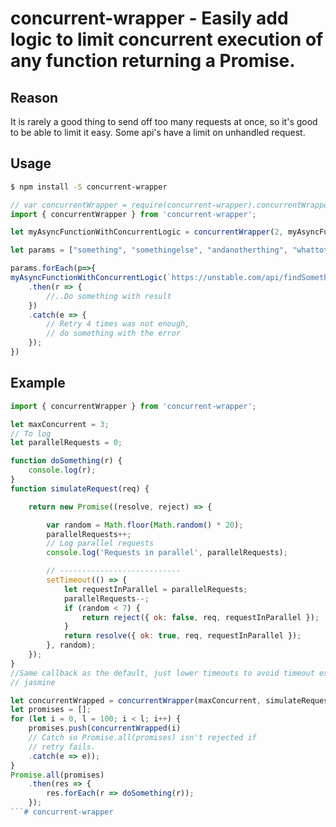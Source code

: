 # concurrent-wrapper - Easily add logic to limit concurrent execution of any function returning a Promise.

## Reason

It is rarely a good thing to send off too many requests at once, so it's good to be able to limit it easy.
Some api's have a limit on unhandled request.

## Usage

```bash
$ npm install -S concurrent-wrapper
```

```javascript
// var concurrentWrapper = require(concurrent-wrapper).concurrentWrapper;
import { concurrentWrapper } from 'concurrent-wrapper';

let myAsyncFunctionWithConcurrentLogic = concurrentWrapper(2, myAsyncFunction);

let params = ["something", "somethingelse", "andanotherthing", "whattotype"]

params.forEach(p=>{
myAsyncFunctionWithConcurrentLogic(`https://unstable.com/api/findSomething?thing=${p}`)
    .then(r => {
        //..Do something with result
    })
    .catch(e => {
        // Retry 4 times was not enough,
        // do something with the error
    });
})

```

## Example

```javascript
import { concurrentWrapper } from 'concurrent-wrapper';

let maxConcurrent = 3;
// To log
let parallelRequests = 0;

function doSomething(r) {
    console.log(r);
}
function simulateRequest(req) {

    return new Promise((resolve, reject) => {

        var random = Math.floor(Math.random() * 20);
        parallelRequests++;
        // Log parallel requests
        console.log('Requests in parallel', parallelRequests);

        // ---------------------------
        setTimeout(() => {
            let requestInParallel = parallelRequests;
            parallelRequests--;
            if (random < 7) {
                return reject({ ok: false, req, requestInParallel });
            }
            return resolve({ ok: true, req, requestInParallel });
        }, random);
    });
}
//Same callback as the default, just lower timeouts to avoid timeout exception from
// jasmine

let concurrentWrapped = concurrentWrapper(maxConcurrent, simulateRequest);
let promises = [];
for (let i = 0, l = 100; i < l; i++) {
    promises.push(concurrentWrapped(i)
    // Catch so Promise.all(promises) isn't rejected if
    // retry fails.
    .catch(e => e));
}
Promise.all(promises)
    .then(res => {
        res.forEach(r => doSomething(r));
    });
```# concurrent-wrapper
